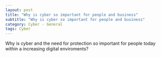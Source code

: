```yaml
---
layout: post
title: "Why is cyber so important for people and business"
subtitle: "Why is cyber so important for people and business"
category: Cyber - General
tags: Cyber
---
```

Why is cyber and the need for protection so important for people today within a increasing digital enviroments?